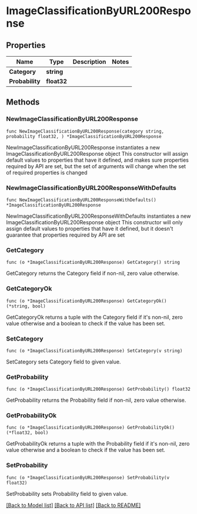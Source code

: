 # ImageClassificationByURL200Response

## Properties

Name | Type | Description | Notes
------------ | ------------- | ------------- | -------------
**Category** | **string** |  | 
**Probability** | **float32** |  | 

## Methods

### NewImageClassificationByURL200Response

`func NewImageClassificationByURL200Response(category string, probability float32, ) *ImageClassificationByURL200Response`

NewImageClassificationByURL200Response instantiates a new ImageClassificationByURL200Response object
This constructor will assign default values to properties that have it defined,
and makes sure properties required by API are set, but the set of arguments
will change when the set of required properties is changed

### NewImageClassificationByURL200ResponseWithDefaults

`func NewImageClassificationByURL200ResponseWithDefaults() *ImageClassificationByURL200Response`

NewImageClassificationByURL200ResponseWithDefaults instantiates a new ImageClassificationByURL200Response object
This constructor will only assign default values to properties that have it defined,
but it doesn't guarantee that properties required by API are set

### GetCategory

`func (o *ImageClassificationByURL200Response) GetCategory() string`

GetCategory returns the Category field if non-nil, zero value otherwise.

### GetCategoryOk

`func (o *ImageClassificationByURL200Response) GetCategoryOk() (*string, bool)`

GetCategoryOk returns a tuple with the Category field if it's non-nil, zero value otherwise
and a boolean to check if the value has been set.

### SetCategory

`func (o *ImageClassificationByURL200Response) SetCategory(v string)`

SetCategory sets Category field to given value.


### GetProbability

`func (o *ImageClassificationByURL200Response) GetProbability() float32`

GetProbability returns the Probability field if non-nil, zero value otherwise.

### GetProbabilityOk

`func (o *ImageClassificationByURL200Response) GetProbabilityOk() (*float32, bool)`

GetProbabilityOk returns a tuple with the Probability field if it's non-nil, zero value otherwise
and a boolean to check if the value has been set.

### SetProbability

`func (o *ImageClassificationByURL200Response) SetProbability(v float32)`

SetProbability sets Probability field to given value.



[[Back to Model list]](../README.md#documentation-for-models) [[Back to API list]](../README.md#documentation-for-api-endpoints) [[Back to README]](../README.md)


